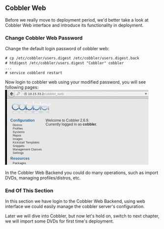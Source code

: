 ## Cobbler Web
Before we really move to deployment period, we'd better take a look at Cobbler Web interface and introduce its functionality in deployment.     
### Change Cobbler Web Password
Change the default login password of cobbler web:   
 
```
# cp /etc/cobbler/users.digest /etc/cobbler/users.digest.back
# htdigest /etc/cobbler/users.digest "Cobbler" cobbler
...
# service cobblerd restart 
```
Now login to cobbler web using your modified password, you will see following pages:    
![../images/2015_07_20_19_04_25_467x244.jpg](../images/2015_07_20_19_04_25_467x244.jpg)    

In the Cobbler Web Backend you could do many operations, such as import DVDs, managing profiles/distros, etc.    

### End Of This Section
In this section we have login to the Cobbler Web Backend, using web interface we could easily manage the cobbler server's configuration.  

Later we will dive into Cobbler, but now let's hold on, switch to next chapter, we will import some DVDs for first time's deployment.   
